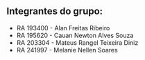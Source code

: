 ## Integrantes do grupo:

- RA 193400 - Alan Freitas Ribeiro
- RA 195620 - Cauan Newton Alves Souza
- RA 203304 - Mateus Rangel Teixeira Diniz
- RA 241997 - Melanie Nellen Soares
